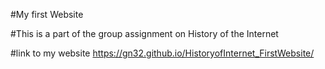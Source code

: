 #My first Website

#This is a part of the group assignment on History of the Internet

#link to my website 
 https://gn32.github.io/HistoryofInternet_FirstWebsite/

